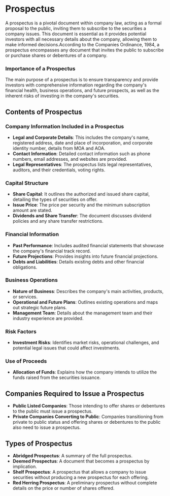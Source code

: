 # Prospectus 

A prospectus is a pivotal document within company law, acting as a formal proposal to the public, inviting them to subscribe to the securities a company issues. This document is essential as it provides potential investors with all necessary details about the company, allowing them to make informed decisions.According to the Companies Ordinance, 1984, a prospectus encompasses any document that invites the public to subscribe or purchase shares or debentures of a company.

### Importance of a Prospectus

The main purpose of a prospectus is to ensure transparency and provide investors with comprehensive information regarding the company's financial health, business operations, and future prospects, as well as the inherent risks of investing in the company's securities.

## Contents of Prospectus

### Company Information Included in a Prospectus

- **Legal and Corporate Details**: This includes the company's name, registered address, date and place of incorporation, and corporate identity number, details from MOA and AOA.
- **Contact Information**: Detailed contact information such as phone numbers, email addresses, and websites are provided.
- **Legal Representatives**: The prospectus lists legal representatives, auditors, and their credentials, voting rights.

### Capital Structure

- **Share Capital**: It outlines the authorized and issued share capital, detailing the types of securities on offer.
- **Issue Price**: The price per security and the minimum subscription amount are stated.
- **Dividends and Share Transfer**: The document discusses dividend policies and any share transfer restrictions.

### Financial Information

- **Past Performance**: Includes audited financial statements that showcase the company's financial track record.
- **Future Projections**: Provides insights into future financial projections.
- **Debts and Liabilities**: Details existing debts and other financial obligations.

### Business Operations

- **Nature of Business**: Describes the company's main activities, products, or services.
- **Operational and Future Plans**: Outlines existing operations and maps out strategic future plans.
- **Management Team**: Details about the management team and their industry experience are provided.

### Risk Factors

- **Investment Risks**: Identifies market risks, operational challenges, and potential legal issues that could affect investments.

### Use of Proceeds

- **Allocation of Funds**: Explains how the company intends to utilize the funds raised from the securities issuance.

## Companies Required to Issue a Prospectus

- **Public Listed Companies**: Those intending to offer shares or debentures to the public must issue a prospectus.
- **Private Companies Converting to Public**: Companies transitioning from private to public status and offering shares or debentures to the public also need to issue a prospectus.

## Types of Prospectus

- **Abridged Prospectus**: A summary of the full prospectus.
- **Deemed Prospectus**: A document that becomes a prospectus by implication.
- **Shelf Prospectus**: A prospectus that allows a company to issue securities without producing a new prospectus for each offering.
- **Red Herring Prospectus**: A preliminary prospectus without complete details on the price or number of shares offered.

